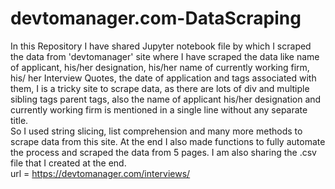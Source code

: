 # devtomanager.com-DataScraping
In this Repository I have shared Jupyter  notebook file by which I scraped the data from 'devtomanager' site where I have scraped the data like name of applicant, his/her designation, his/her  name of currently working firm, his/ her Interview Quotes, the date of application and tags associated with them, I is a tricky site to scrape data, as there are lots of div and multiple sibling tags parent tags, also the name of applicant his/her designation and currently working firm is mentioned in a single line without any separate title.    
      So I used string slicing, list comprehension and many more methods to scrape data from this site. At the end I also made functions to fully automate the process and scraped the data from 5 pages. I am also sharing the .csv file that I created at the end.    
url = https://devtomanager.com/interviews/
